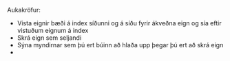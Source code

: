 Aukakröfur:
  - Vista eignir bæði á index síðunni og á síðu fyrir ákveðna eign og sía eftir vistuðum eignum á index
  - Skrá eign sem seljandi
  - Sýna myndirnar sem þú ert búinn að hlaða upp þegar þú ert að skrá eign
  - 

